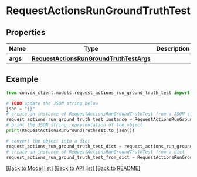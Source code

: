 # RequestActionsRunGroundTruthTest


## Properties

Name | Type | Description | Notes
------------ | ------------- | ------------- | -------------
**args** | [**RequestActionsRunGroundTruthTestArgs**](RequestActionsRunGroundTruthTestArgs.md) |  | 

## Example

```python
from convex_client.models.request_actions_run_ground_truth_test import RequestActionsRunGroundTruthTest

# TODO update the JSON string below
json = "{}"
# create an instance of RequestActionsRunGroundTruthTest from a JSON string
request_actions_run_ground_truth_test_instance = RequestActionsRunGroundTruthTest.from_json(json)
# print the JSON string representation of the object
print(RequestActionsRunGroundTruthTest.to_json())

# convert the object into a dict
request_actions_run_ground_truth_test_dict = request_actions_run_ground_truth_test_instance.to_dict()
# create an instance of RequestActionsRunGroundTruthTest from a dict
request_actions_run_ground_truth_test_from_dict = RequestActionsRunGroundTruthTest.from_dict(request_actions_run_ground_truth_test_dict)
```
[[Back to Model list]](../README.md#documentation-for-models) [[Back to API list]](../README.md#documentation-for-api-endpoints) [[Back to README]](../README.md)


